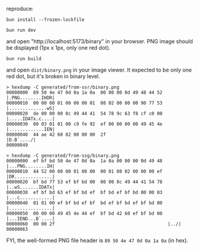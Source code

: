 
reproduce:

```
bun install --frozen-lockfile
```

```
bun run dev
```

and open "http://localhost:5173/binary" in your browser. PNG image should be displayed (1px x 1px, only one red dot).

```
bun run build
```

and open `dist/binary.png` in your image viewer. It expected to be only one red dot, but it's broken in binary level.


```
> hexdump -C generated/from-ssr/binary.png
00000000  89 50 4e 47 0d 0a 1a 0a  00 00 00 0d 49 48 44 52  |.PNG........IHDR|
00000010  00 00 00 01 00 00 00 01  08 02 00 00 00 90 77 53  |..............wS|
00000020  de 00 00 00 0c 49 44 41  54 78 9c 63 f8 cf c0 00  |.....IDATx.c....|
00000030  00 03 01 01 00 c9 fe 92  ef 00 00 00 00 49 45 4e  |.............IEN|
00000040  44 ae 42 60 82 00 00 00  2f                       |D.B`..../|
00000049

> hexdump -C generated/from-ssg/binary.png
00000000  ef bf bd 50 4e 47 0d 0a  1a 0a 00 00 00 0d 49 48  |...PNG........IH|
00000010  44 52 00 00 00 01 00 00  00 01 08 02 00 00 00 ef  |DR..............|
00000020  bf bd 77 53 ef bf bd 00  00 00 0c 49 44 41 54 78  |..wS.......IDATx|
00000030  ef bf bd 63 ef bf bd ef  bf bd ef bf bd 00 00 03  |...c............|
00000040  01 01 00 ef bf bd ef bf  bd ef bf bd ef bf bd 00  |................|
00000050  00 00 00 49 45 4e 44 ef  bf bd 42 60 ef bf bd 00  |...IEND...B`....|
00000060  00 00 2f                                          |../|
00000063
```

FYI, the well-formed PNG file header is `89 50 4e 47 0d 0a 1a 0a` (in hex).